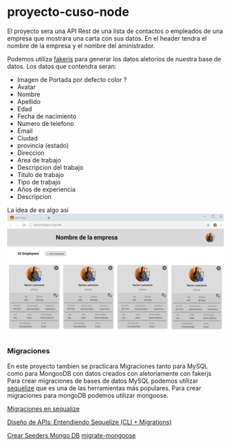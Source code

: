 # proyecto-cuso-node

El proyecto sera una API Rest de una lista de contactos o empleados de una empresa que mostrara una carta con sus datos.
En el header tendra el nombre de la empresa y el nombre del aministrador. 

Podemos utiliza [fakerjs](https://fakerjs.dev/api/) para generar los datos aletorios de nuestra base de datos.
Los datos que contendra seran:
* Imagen de Portada por defecto color ?
* Avatar
* Nombre
* Apellido  
* Edad
* Fecha de nacimiento
* Numero de telefono
* Email
* Ciudad
* provincia (estado)
* Direccion
* Area de trabajo
* Descripcion del trabajo
* Titulo de trabajo 
* Tipo de trabajo
* Años de experiencia
* Descripcion 

La idea de es algo asi 
![prototipo-proyecto](./Proyecto-Desktop.png)

### Migraciones 
En este proyecto tambien se practicara Migraciones tanto para MySQL como para MongooDB con datos creados con aletoriamente con fakerjs
Para crear migraciones de bases de datos MySQL podemos utilizar [sequelize](https://sequelize.org/) que es una de las herramientas más populares.
Para crear migraciones para mongoDB podemos utilizar mongoose.

[Migraciones en sequalize](https://github.com/japsolo/curso-sequelize-migrations-seeders)

[Diseño de APIs: Entendiendo Sequelize (CLI + Migrations)](https://www.youtube.com/watch?v=6qDPwsXCc2E&ab_channel=MarluanEspiritusanto)

[Crear Seeders Mongo DB](https://ronaldl337.wordpress.com/2020/06/20/crear-seeders-en-node-js-y-mongo-db/)
[migrate-mongoose](https://www.npmjs.com/package/migrate-mongoose)